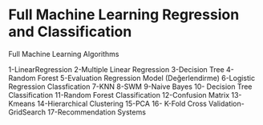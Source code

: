 # Full Machine Learning Regression and Classification
Full Machine Learning Algorithms



1-LinearRegression
2-Multiple Linear Regression
3-Decision Tree
4-Random Forest
5-Evaluation Regression Model (Değerlendirme)
6-Logistic Regression Classfication
7-KNN
8-SWM
9-Naive Bayes
10- Decision Tree Classification
11-Random Forest Classification
12-Confusion Matrix
13-Kmeans
14-Hierarchical Clustering
15-PCA
16- K-Fold Cross Validation-GridSearch
17-Recommendation Systems 

